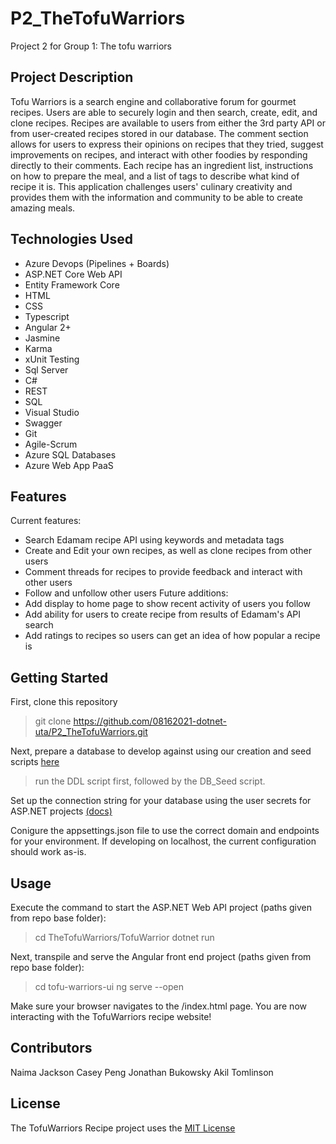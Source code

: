 # P2_TheTofuWarriors
Project 2 for Group 1: The tofu warriors

## Project Description
Tofu Warriors is a search engine and collaborative forum for gourmet recipes. Users are able to securely login and then search, create, edit, and clone recipes. Recipes are available to users from either the 3rd party API or from user-created recipes stored in our database. The comment section allows for users to express their opinions on recipes that they tried, suggest improvements on recipes, and interact with other foodies by responding directly to their comments. Each recipe has an ingredient list, instructions on how to prepare the meal, and a list of tags to describe what kind of recipe it is. This application challenges users' culinary creativity and provides them with the information and community to be able to create amazing meals.

## Technologies Used
- Azure Devops (Pipelines + Boards)
- ASP.NET Core Web API
- Entity Framework Core
- HTML
- CSS
- Typescript
- Angular 2+
- Jasmine
- Karma
- xUnit Testing
- Sql Server
- C#
- REST
- SQL
- Visual Studio
- Swagger
- Git
- Agile-Scrum
- Azure SQL Databases
- Azure Web App PaaS

## Features
Current features:
- Search Edamam recipe API using keywords and metadata tags
- Create and Edit your own recipes, as well as clone recipes from other users
- Comment threads for recipes to provide feedback and interact with other users
- Follow and unfollow other users
Future additions:
- Add display to home page to show recent activity of users you follow
- Add ability for users to create recipe from results of Edamam's API search
- Add ratings to recipes so users can get an idea of how popular a recipe is

## Getting Started
First, clone this repository
> git clone https://github.com/08162021-dotnet-uta/P2_TheTofuWarriors.git

Next, prepare a database to develop against using our creation and seed scripts [here](https://github.com/08162021-dotnet-uta/P2_TheTofuWarriors/tree/main/SQL_Scripts)
> run the DDL script first, followed by the DB_Seed script.

Set up the connection string for your database using the user secrets for ASP.NET projects [(docs)](https://docs.microsoft.com/en-us/aspnet/core/security/app-secrets?view=aspnetcore-5.0&tabs=windows)

Conigure the appsettings.json file to use the correct domain and endpoints for your environment. If developing on localhost, the current configuration should work as-is.

## Usage
Execute the command to start the ASP.NET Web API project (paths given from repo base folder):
> cd TheTofuWarriors/TofuWarrior
> dotnet run

Next, transpile and serve the Angular front end project (paths given from repo base folder):
> cd tofu-warriors-ui
> ng serve --open

Make sure your browser navigates to the /index.html page. You are now interacting with the TofuWarriors recipe website!

## Contributors
Naima Jackson
Casey Peng
Jonathan Bukowsky
Akil Tomlinson

## License
The TofuWarriors Recipe project uses the [MIT License](https://github.com/08162021-dotnet-uta/P2_TheTofuWarriors/blob/main/LICENSE)
